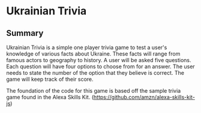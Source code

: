 # Ukrainian Trivia

## Summary

Ukrainian Trivia is a simple one player trivia game to test a user's knowledge of various facts about Ukraine. These facts will range from famous actors to geography to history. A user will be asked five questions. Each question will have four options to choose from for an answer. The user needs to state the number of the option that they believe is correct. The game will keep track of their score.

The foundation of the code for this game is based off the sample trivia game found in the Alexa Skills Kit. (https://github.com/amzn/alexa-skills-kit-js)
